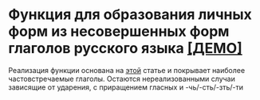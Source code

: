 # Функция для образования личных форм из несовершенных форм глаголов русского языка [[ДЕМО]](https://codesandbox.io/s/conjugation-func-ug0cf?file=/src/index.ts)

Реализация функции основана на [этой](https://science-education.ru/ru/article/view?id=24337) статье и покрывает наиболее частовстречаемые глаголы.
Остаются нереализованными случаи зависящие от ударения, с приращением гласных и -чь/-сть/-зть/-ти

